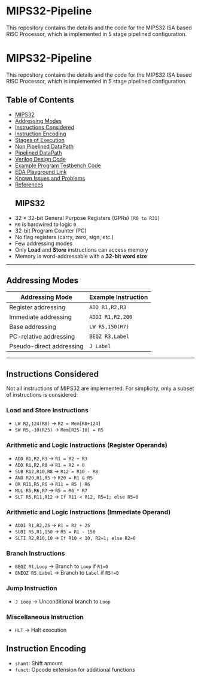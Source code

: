 # MIPS32-Pipeline
This repository contains the details and the code for the MIPS32 ISA based RISC Processor, which is implemented in 5 stage pipelined configuration.
# MIPS32-Pipeline
This repository contains the details and the code for the MIPS32 ISA based RISC Processor, which is implemented in 5 stage pipelined configuration.

## Table of Contents
- [MIPS32](#mips32)
- [Addressing Modes](#addressing-modes)
- [Instructions Considered](#instructions-considered)
- [Instruction Encoding](#instruction-encoding)
- [Stages of Execution](#stages-of-execution)
- [Non Pipelined DataPath](#non-pipelined-datapath)
- [Pipelined DataPath](#pipelined-datapath)
- [Verilog Design Code](#verilog-design-code)
- [Example Program Testbench Code](#example-program-testbench-code)
- [EDA Playground Link](#edaplayground-link)
- [Known Issues and Problems](#known-issues-and-problems)
- [References](#references)
  ## MIPS32
- 32 × 32-bit General Purpose Registers (GPRs) `[R0 to R31]`
- `R0` is hardwired to logic `0`
- 32-bit Program Counter (PC)
- No flag registers (carry, zero, sign, etc.)
- Few addressing modes
- Only **Load** and **Store** instructions can access memory
- Memory is word-addressable with a **32-bit word size**

---

## Addressing Modes

| **Addressing Mode**       | **Example Instruction** |
|--------------------------|--------------------------|
| Register addressing       | `ADD R1,R2,R3`          |
| Immediate addressing      | `ADDI R1,R2,200`        |
| Base addressing           | `LW R5,150(R7)`         |
| PC-relative addressing    | `BEQZ R3,Label`         |
| Pseudo-direct addressing  | `J Label`               |

---

## Instructions Considered
Not all instructions of MIPS32 are implemented. For simplicity, only a subset of instructions is considered:

### **Load and Store Instructions**
- `LW R2,124(R8)`  → `R2 = Mem[R8+124]`  
- `SW R5,-10(R25)` → `Mem[R25-10] = R5`

### **Arithmetic and Logic Instructions (Register Operands)**
- `ADD R1,R2,R3`   → `R1 = R2 + R3`
- `ADD R1,R2,R0`   → `R1 = R2 + 0`
- `SUB R12,R10,R8` → `R12 = R10 - R8`
- `AND R20,R1,R5`  → `R20 = R1 & R5`
- `OR R11,R5,R6`   → `R11 = R5 | R6`
- `MUL R5,R6,R7`   → `R5 = R6 * R7`
- `SLT R5,R11,R12` → `If R11 < R12, R5=1; else R5=0`

### **Arithmetic and Logic Instructions (Immediate Operand)**
- `ADDI R1,R2,25`  → `R1 = R2 + 25`
- `SUBI R5,R1,150` → `R5 = R1 - 150`
- `SLTI R2,R10,10` → `If R10 < 10, R2=1; else R2=0`

### **Branch Instructions**
- `BEQZ R1,Loop`   → Branch to `Loop` if `R1=0`
- `BNEQZ R5,Label` → Branch to `Label` if `R5!=0`

### **Jump Instruction**
- `J Loop` → Unconditional branch to `Loop`

### **Miscellaneous Instruction**
- `HLT` → Halt execution
## Instruction Encoding
- `shamt`: Shift amount  
- `funct`: Opcode extension for additional functions

